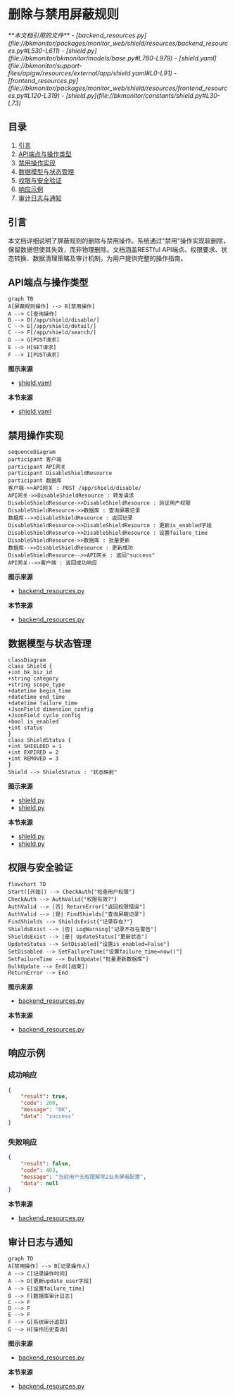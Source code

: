 # 删除与禁用屏蔽规则

<cite>
**本文档引用的文件**   
- [backend_resources.py](file://bkmonitor/packages/monitor_web/shield/resources/backend_resources.py#L530-L611)
- [shield.py](file://bkmonitor/bkmonitor/models/base.py#L780-L979)
- [shield.yaml](file://bkmonitor/support-files/apigw/resources/external/app/shield.yaml#L0-L91)
- [frontend_resources.py](file://bkmonitor/packages/monitor_web/shield/resources/frontend_resources.py#L120-L319)
- [shield.py](file://bkmonitor/constants/shield.py#L30-L73)
</cite>

## 目录
1. [引言](#引言)
2. [API端点与操作类型](#api端点与操作类型)
3. [禁用操作实现](#禁用操作实现)
4. [数据模型与状态管理](#数据模型与状态管理)
5. [权限与安全验证](#权限与安全验证)
6. [响应示例](#响应示例)
7. [审计日志与通知](#审计日志与通知)

## 引言
本文档详细说明了屏蔽规则的删除与禁用操作。系统通过"禁用"操作实现软删除，保留数据但使其失效，而非物理删除。文档涵盖RESTful API端点、权限要求、状态转换、数据清理策略及审计机制，为用户提供完整的操作指南。

## API端点与操作类型

```mermaid
graph TB
A[屏蔽规则操作] --> B[禁用操作]
A --> C[查询操作]
B --> D[/app/shield/disable/]
C --> E[/app/shield/detail/]
C --> F[/app/shield/search/]
D --> G[POST请求]
E --> H[GET请求]
F --> I[POST请求]
```

**图示来源**
- [shield.yaml](file://bkmonitor/support-files/apigw/resources/external/app/shield.yaml#L0-L91)

**本节来源**
- [shield.yaml](file://bkmonitor/support-files/apigw/resources/external/app/shield.yaml#L0-L91)

## 禁用操作实现

```mermaid
sequenceDiagram
participant 客户端
participant API网关
participant DisableShieldResource
participant 数据库
客户端->>API网关 : POST /app/shield/disable/
API网关->>DisableShieldResource : 转发请求
DisableShieldResource->>DisableShieldResource : 验证用户权限
DisableShieldResource->>数据库 : 查询屏蔽记录
数据库-->>DisableShieldResource : 返回记录
DisableShieldResource->>DisableShieldResource : 更新is_enabled字段
DisableShieldResource->>DisableShieldResource : 设置failure_time
DisableShieldResource->>数据库 : 批量更新
数据库-->>DisableShieldResource : 更新成功
DisableShieldResource-->>API网关 : 返回"success"
API网关-->>客户端 : 返回成功响应
```

**图示来源**
- [backend_resources.py](file://bkmonitor/packages/monitor_web/shield/resources/backend_resources.py#L530-L611)

**本节来源**
- [backend_resources.py](file://bkmonitor/packages/monitor_web/shield/resources/backend_resources.py#L530-L611)

## 数据模型与状态管理

```mermaid
classDiagram
class Shield {
+int bk_biz_id
+string category
+string scope_type
+datetime begin_time
+datetime end_time
+datetime failure_time
+JsonField dimension_config
+JsonField cycle_config
+bool is_enabled
+int status
}
class ShieldStatus {
+int SHIELDED = 1
+int EXPIRED = 2
+int REMOVED = 3
}
Shield --> ShieldStatus : "状态映射"
```

**图示来源**
- [shield.py](file://bkmonitor/bkmonitor/models/base.py#L780-L979)
- [shield.py](file://bkmonitor/constants/shield.py#L30-L73)

**本节来源**
- [shield.py](file://bkmonitor/bkmonitor/models/base.py#L780-L979)
- [shield.py](file://bkmonitor/constants/shield.py#L30-L73)

## 权限与安全验证

```mermaid
flowchart TD
Start([开始]) --> CheckAuth["检查用户权限"]
CheckAuth --> AuthValid{"权限有效?"}
AuthValid --> |否| ReturnError["返回权限错误"]
AuthValid --> |是| FindShields["查询屏蔽记录"]
FindShields --> ShieldsExist{"记录存在?"}
ShieldsExist --> |否| LogWarning["记录不存在警告"]
ShieldsExist --> |是| UpdateStatus["更新状态"]
UpdateStatus --> SetDisabled["设置is_enabled=False"]
SetDisabled --> SetFailureTime["设置failure_time=now()"]
SetFailureTime --> BulkUpdate["批量更新数据库"]
BulkUpdate --> End([结束])
ReturnError --> End
```

**图示来源**
- [backend_resources.py](file://bkmonitor/packages/monitor_web/shield/resources/backend_resources.py#L530-L611)

**本节来源**
- [backend_resources.py](file://bkmonitor/packages/monitor_web/shield/resources/backend_resources.py#L530-L611)

## 响应示例

### 成功响应
```json
{
    "result": true,
    "code": 200,
    "message": "OK",
    "data": "success"
}
```

### 失败响应
```json
{
    "result": false,
    "code": 403,
    "message": "当前用户无权限解除2业务屏蔽配置",
    "data": null
}
```

**本节来源**
- [backend_resources.py](file://bkmonitor/packages/monitor_web/shield/resources/backend_resources.py#L530-L611)

## 审计日志与通知

```mermaid
graph TD
A[禁用操作] --> B[记录操作人]
A --> C[记录操作时间]
A --> D[更新update_user字段]
A --> E[设置failure_time]
B --> F[数据库审计日志]
C --> F
D --> F
E --> F
F --> G[系统审计追踪]
G --> H[操作历史查询]
```

**图示来源**
- [backend_resources.py](file://bkmonitor/packages/monitor_web/shield/resources/backend_resources.py#L530-L611)

**本节来源**
- [backend_resources.py](file://bkmonitor/packages/monitor_web/shield/resources/backend_resources.py#L530-L611)